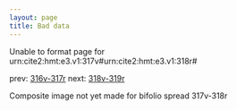 ```yaml
---
layout: page
title: Bad data
---
```


Unable to format page for urn:cite2:hmt:e3.v1:317v#urn:cite2:hmt:e3.v1:318r#

prev: [316v-317r](../316v-317r/) next: [318v-319r](../318v-319r/)

Composite image not yet made for bifolio spread 317v-318r

